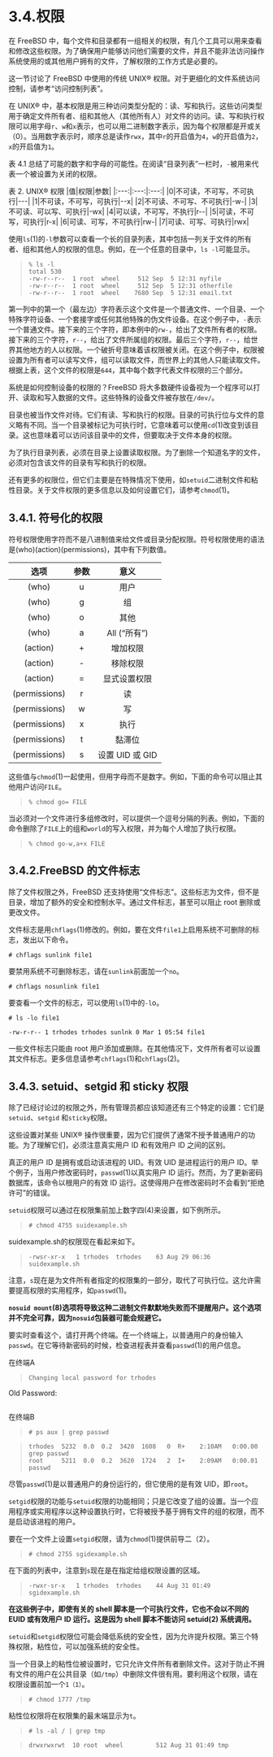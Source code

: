 # 3.4.权限

在 FreeBSD 中，每个文件和目录都有一组相关的权限，有几个工具可以用来查看和修改这些权限。为了确保用户能够访问他们需要的文件，并且不能非法访问操作系统使用的或其他用户拥有的文件，了解权限的工作方式是必要的。

这一节讨论了 FreeBSD 中使用的传统 UNIX® 权限。对于更细化的文件系统访问控制，请参考“访问控制列表”。

在 UNIX® 中，基本权限是用三种访问类型分配的：读、写和执行。这些访问类型用于确定文件所有者、组和其他人（其他所有人）对文件的访问。读、写和执行权限可以用字母`r`、`w`和`x`表示，也可以用二进制数字表示，因为每个权限都是开或关（0）。当用数字表示时，顺序总是读作`rwx`，其中`r`的开启值为`4`，`w`的开启值为`2`，`x`的开启值为`1`。

表 4.1 总结了可能的数字和字母的可能性。在阅读“目录列表”一栏时，`-`被用来代表一个被设置为关闭的权限。

表 2. UNIX® 权限
|值|权限|参数|
|:---:|:---:|:---:|
|0|不可读，不可写，不可执行|---|
|1|不可读，不可写，可执行|--x|
|2|不可读、不可写、不可执行|-w-|
|3|不可读、可以写、可执行|-wx|
|4|可以读，不可写，不执行|r--|
|5|可读，不可写，可执行|r-x|
|6|可读、可写，不可执行|rw-|
|7|可读、可写、可执行|rwx|

使用`ls`(1)的`-l`参数可以查看一个长的目录列表，其中包括一列关于文件的所有者、组和其他人的权限的信息。例如，在一个任意的目录中，`ls -l`可能显示。
>```
>% ls -l
>total 530
>-rw-r--r--  1 root  wheel     512 Sep  5 12:31 myfile
>-rw-r--r--  1 root  wheel     512 Sep  5 12:31 otherfile
>-rw-r--r--  1 root  wheel    7680 Sep  5 12:31 email.txt
>```

第一列中的第一个（最左边）字符表示这个文件是一个普通文件、一个目录、一个特殊字符设备、一个套接字或任何其他特殊的伪文件设备。在这个例子中，`-`表示一个普通文件。接下来的三个字符，即本例中的`rw-`，给出了文件所有者的权限。接下来的三个字符，`r--`，给出了文件所属组的权限。最后三个字符，`r--`，给世界其他地方的人以权限。一个破折号意味着该权限被关闭。在这个例子中，权限被设置为所有者可以读写文件，组可以读取文件，而世界上的其他人只能读取文件。根据上表，这个文件的权限是`644`，其中每个数字代表文件权限的三个部分。

系统是如何控制设备的权限的？FreeBSD 将大多数硬件设备视为一个程序可以打开、读取和写入数据的文件。这些特殊的设备文件被存放在`/dev/`。

目录也被当作文件对待。它们有读、写和执行的权限。目录的可执行位与文件的意义略有不同。当一个目录被标记为可执行时，它意味着可以使用`cd`(1)改变到该目录。这也意味着可以访问该目录中的文件，但要取决于文件本身的权限。

为了执行目录列表，必须在目录上设置读取权限。为了删除一个知道名字的文件，必须对包含该文件的目录有写和执行的权限。

还有更多的权限位，但它们主要是在特殊情况下使用，如`setuid`二进制文件和粘性目录。关于文件权限的更多信息以及如何设置它们，请参考`chmod`(1)。

## 3.4.1. 符号化的权限

符号权限使用字符而不是八进制值来给文件或目录分配权限。符号权限使用的语法是(who)(action)(permissions)，其中有下列数值。

|选项|参数|意义|
|:---:|:---:|:---:|
|(who)|u|用户
|(who)|g|组|
|(who)|o|其他|
|(who)|a|All (“所有”)|
|(action)|+|增加权限|
|(action)|-|移除权限|
|(action)|=|显式设置权限|
|(permissions)|r|读|
|(permissions)|w|写|
|(permissions)|x|执行|
|(permissions)|t|黏滞位|
|(permissions)|s|设置 UID 或 GID|

这些值与`chmod`(1)一起使用，但用字母而不是数字。例如，下面的命令可以阻止其他用户访问`FILE`。
>```
>% chmod go= FILE
>```

当必须对一个文件进行多组修改时，可以提供一个逗号分隔的列表。例如，下面的命令删除了`FILE`上的组和`world`的写入权限，并为每个人增加了执行权限。

>```
>% chmod go-w,a+x FILE
>```

## 3.4.2.FreeBSD 的文件标志

除了文件权限之外，FreeBSD 还支持使用“文件标志”。这些标志为文件，但不是目录，增加了额外的安全和控制水平。通过文件标志，甚至可以阻止 root 删除或更改文件。

文件标志是用`chflags`(1)修改的。例如，要在文件`file1`上启用系统不可删除的标志，发出以下命令。
```
# chflags sunlink file1
```

要禁用系统不可删除标志，请在`sunlink`前面加一个`no`。
```
# chflags nosunlink file1
```

要查看一个文件的标志，可以使用`ls`(1)中的`-l`o。
```
# ls -lo file1
```

```
-rw-r-r-- 1 trhodes trhodes sunlnk 0 Mar 1 05:54 file1
```

一些文件标志只能由 root 用户添加或删除。在其他情况下，文件所有者可以设置其文件标志。更多信息请参考`chflags`(1)和`chflags`(2)。

## 3.4.3. setuid、setgid 和 sticky 权限

除了已经讨论过的权限之外，所有管理员都应该知道还有三个特定的设置：它们是`setuid`、`setgid` 和`sticky`权限。

这些设置对某些 UNIX® 操作很重要，因为它们提供了通常不授予普通用户的功能。为了理解它们，必须注意真实用户 ID 和有效用户 ID 之间的区别。

真正的用户 ID 是拥有或启动该进程的 UID。有效 UID 是进程运行的用户 ID。举个例子，当用户修改密码时，`passwd`(1)以真实用户 ID 运行。然而，为了更新密码数据库，该命令以根用户的有效 ID 运行。这使得用户在修改密码时不会看到“拒绝许可”的错误。

`setuid`权限可以通过在权限集前加上数字四(4)来设置，如下例所示。
>```
># chmod 4755 suidexample.sh
>```

suidexample.sh的权限现在看起来如下。
>```
>-rwsr-xr-x   1 trhodes  trhodes    63 Aug 29 06:36 suidexample.sh
>```

注意，`s`现在是为文件所有者指定的权限集的一部分，取代了可执行位。这允许需要提高权限的实用程序，如`passwd`(1)。

**`nosuid mount`(8)选项将导致这种二进制文件默默地失败而不提醒用户。这个选项并不完全可靠，因为`nosuid`包装器可能会规避它。**

要实时查看这个，请打开两个终端。在一个终端上，以普通用户的身份输入`passwd`。在它等待新密码的时候，检查进程表并查看`passwd`(1)的用户信息。

在终端A
>```
>Changing local password for trhodes
Old Password:
>```

在终端B
>```
># ps aux | grep passwd
>```

>```
>trhodes  5232  0.0  0.2  3420  1608   0  R+    2:10AM   0:00.00 grep passwd
>root     5211  0.0  0.2  3620  1724   2  I+    2:09AM   0:00.01 passwd
>```

尽管`passwd`(1)是以普通用户的身份运行的，但它使用的是有效 UID，即`root`。

`setgid`权限的功能与`setuid`权限的功能相同；只是它改变了组的设置。当一个应用程序或实用程序以这种设置执行时，它将被授予基于拥有文件的组的权限，而不是启动该进程的用户。

要在一个文件上设置`setgid`权限，请为`chmod`(1)提供前导二（2）。
>```
># chmod 2755 sgidexample.sh
>```

在下面的列表中，注意到`s`现在是在指定给组权限设置的区域。
>```
>-rwxr-sr-x   1 trhodes  trhodes    44 Aug 31 01:49 sgidexample.sh
>```

**在这些例子中，即使有关的 shell 脚本是一个可执行文件，它也不会以不同的 EUID 或有效用户 ID 运行。这是因为 shell 脚本不能访问 setuid(2) 系统调用。**

`setuid`和`setgid`权限位可能会降低系统的安全性，因为允许提升权限。第三个特殊权限，粘性位，可以加强系统的安全性。

当一个目录上的粘性位被设置时，它只允许文件所有者删除文件。这对于防止不拥有文件的用户在公共目录（如`/tmp`）中删除文件很有用。要利用这个权限，请在权限设置前加一个`1（1）`。
>```
># chmod 1777 /tmp
>```

粘性位权限将在权限集的最末端显示为`t`。
>```
># ls -al / | grep tmp
>```

>```
>drwxrwxrwt  10 root  wheel         512 Aug 31 01:49 tmp
>```
